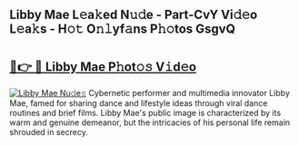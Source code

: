 ## Libby Mae L𝚎a𝚔ed N𝚞𝚍e - Part-CvY Vi𝚍𝚎o L𝚎a𝚔s - H𝚘𝚝 O𝚗𝚕yf𝚊ns P𝚑𝚘tos GsgvQ

# <h2><a href="http://kf1165b.oniu.top/?m=Libby+Mae">🔗👉 🔴 Libby Mae P𝚑ot𝚘𝚜 V𝚒d𝚎o</a></h2>

[![Libby Mae Nu𝚍e𝚜](https://i.imgur.com/0qMVB7G.gif)](http://kf1165b.oniu.top/?m=Libby+Mae)
Cybernetic performer and multimedia innovator Libby Mae, famed for sharing dance and lifestyle ideas through viral dance routines and brief films. Libby Mae's public image is characterized by its warm and genuine demeanor, but the intricacies of his personal life remain shrouded in secrecy.  
